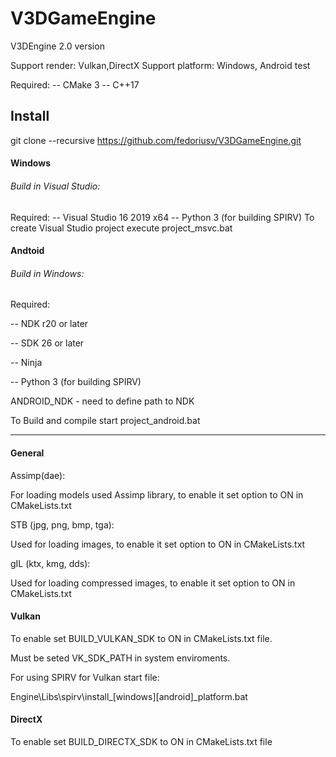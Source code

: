 # V3DGameEngine
V3DEngine 2.0 version

Support render: Vulkan,DirectX
Support platform: Windows, Android
test

Required:
-- CMake 3
-- C++17


## Install
git clone --recursive https://github.com/fedoriusv/V3DGameEngine.git


#### Windows
###### Build in Visual Studio:
Required:
-- Visual Studio 16 2019 x64
-- Python 3 (for building SPIRV)
To create Visual Studio project execute project_msvc.bat


#### Andtoid
###### Build in Windows:
Required:

-- NDK r20 or later

-- SDK 26 or later

-- Ninja

-- Python 3 (for building SPIRV)



ANDROID_NDK - need to define path to NDK

To Build and compile start project_android.bat


-------------------------------------------------  

#### General
Assimp(dae):

For loading models used Assimp library, to enable it set option to ON in CMakeLists.txt


STB (jpg, png, bmp, tga):

Used for loading images, to enable it set option to ON in CMakeLists.txt


gIL (ktx, kmg, dds):

Used for loading compressed images, to enable it set option to ON in CMakeLists.txt


#### Vulkan
To enable set BUILD_VULKAN_SDK to ON in CMakeLists.txt file.

Must be seted VK_SDK_PATH in system enviroments.

For using SPIRV for Vulkan start file:

Engine\Libs\spirv\install_[windows][android]_platform.bat


#### DirectX
To enable set BUILD_DIRECTX_SDK to ON in CMakeLists.txt file


